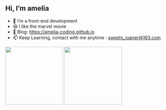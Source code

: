 ## Hi, I’m amelia

- 💬 I’m a front-end development
- 😄 I like the marvel movie
- 🌱 Blog: https://amelia-coding.github.io
- 📫 Keep Learning, contact with me anytime : sweety_juaner@163.com

<div>
<img height="180vw" src="https://github-readme-stats.vercel.app/api?username=amelia-coding&show_icons=false"/>
<img height="180vw" src="https://github-readme-stats.vercel.app/api/top-langs/?username=amelia-coding&layout=compact"/>
</div>




